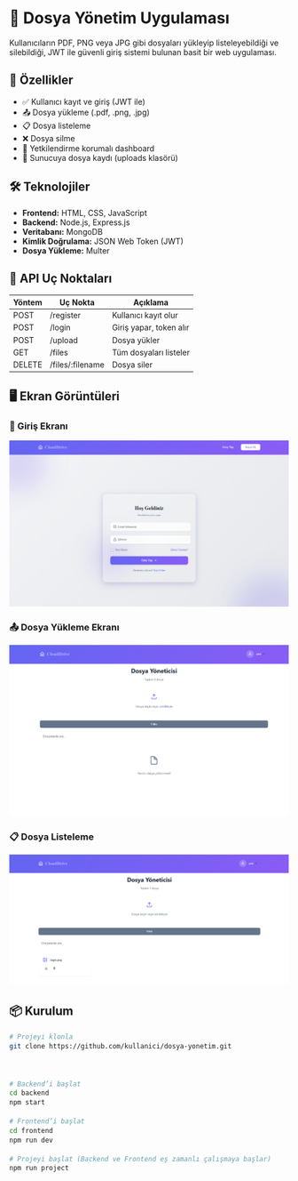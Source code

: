 # 📁 Dosya Yönetim Uygulaması

Kullanıcıların PDF, PNG veya JPG gibi dosyaları yükleyip listeleyebildiği ve silebildiği, JWT ile güvenli giriş sistemi bulunan basit bir web uygulaması.

## 🚀 Özellikler

- ✅ Kullanıcı kayıt ve giriş (JWT ile)
- 📤 Dosya yükleme (.pdf, .png, .jpg)
- 📋 Dosya listeleme
- ❌ Dosya silme
- 🔐 Yetkilendirme korumalı dashboard
- 📂 Sunucuya dosya kaydı (uploads klasörü)

## 🛠️ Teknolojiler

- **Frontend:** HTML, CSS, JavaScript
- **Backend:** Node.js, Express.js
- **Veritabanı:** MongoDB
- **Kimlik Doğrulama:** JSON Web Token (JWT)
- **Dosya Yükleme:** Multer

## 🧪 API Uç Noktaları

| Yöntem | Uç Nokta        | Açıklama                  |
|--------|------------------|---------------------------|
| POST   | /register        | Kullanıcı kayıt olur      |
| POST   | /login           | Giriş yapar, token alır   |
| POST   | /upload          | Dosya yükler              |
| GET    | /files           | Tüm dosyaları listeler    |
| DELETE | /files/:filename | Dosya siler               |

## 🖥️ Ekran Görüntüleri

### 🔐 Giriş Ekranı

![Giriş Ekranı](screenshots/login.png)

### 📤 Dosya Yükleme Ekranı

![Dosya Yükleme](screenshots/upload.png)

### 📋 Dosya Listeleme

![Dosya Listeleme](screenshots/list.png)


## 📦 Kurulum

```bash
# Projeyi klonla
git clone https://github.com/kullanici/dosya-yonetim.git



# Backend’i başlat
cd backend
npm start

# Frontend’i başlat
cd frontend
npm run dev

# Projeyi başlat (Backend ve Frontend eş zamanlı çalışmaya başlar)
npm run project

